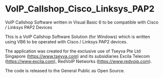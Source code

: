 # VoIP_Callshop_Cisco_Linksys_PAP2
VoIP Callshop Software written in Visual Basic 6 to be compatible with Cisco / Linksys PAP2 Devices

This is a VoIP Callshop Software Solution (for Windows) which is written using VB6 to be operated with Cisco / Linksys PAP2 devices. 

The application was created for the exclusive use of Tseyva Pte Ltd Singapore (https://www.tseyva.com) and its subsidiaries Excila Telecom (https://www.excila.com), RedVoIP Networks (https://www.redvoip.com).

The code is released to the General Public as Open Source.
